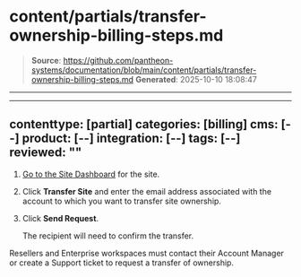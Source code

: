 # content/partials/transfer-ownership-billing-steps.md

> **Source**: https://github.com/pantheon-systems/documentation/blob/main/content/partials/transfer-ownership-billing-steps.md
> **Generated**: 2025-10-10 18:08:47

---

---
contenttype: [partial]
categories: [billing]
cms: [--]
product: [--]
integration: [--]
tags: [--]
reviewed: ""
---

1. [Go to the Site Dashboard](/guides/account-mgmt/workspace-sites-teams/sites#site-dashboard) for the site.

1. Click **Transfer Site** and enter the email address associated with the account to which you want to transfer site ownership.

1. Click **Send Request**. 

    The recipient will need to confirm the transfer.

Resellers and Enterprise workspaces must contact their Account Manager or create a Support ticket to request a transfer of ownership.
